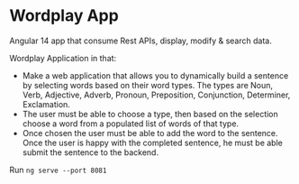 # Wordplay App

Angular 14 app that consume Rest APIs, display, modify & search data.

Wordplay Application in that:
- Make a web application that allows you to dynamically build a sentence by selecting words based on their word types. The types are Noun, Verb, Adjective, Adverb, Pronoun, Preposition, Conjunction, Determiner, Exclamation.
- The user must be able to choose a type, then based on the selection choose a word from a populated list of words of that type.
- Once chosen the user must be able to add the word to the sentence. Once the user is happy with the completed sentence, he must be able submit the sentence to the backend.

Run `ng serve --port 8081` 

